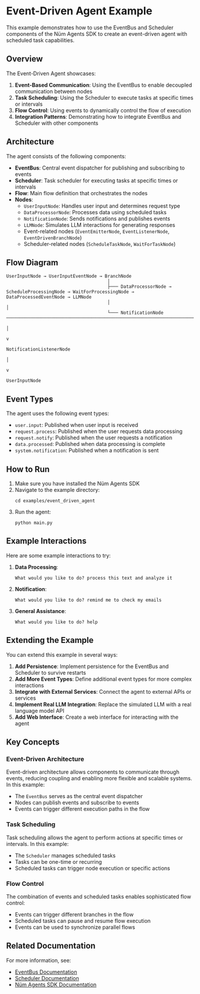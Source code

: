 # Event-Driven Agent Example

This example demonstrates how to use the EventBus and Scheduler components of the Nüm Agents SDK to create an event-driven agent with scheduled task capabilities.

## Overview

The Event-Driven Agent showcases:

1. **Event-Based Communication**: Using the EventBus to enable decoupled communication between nodes
2. **Task Scheduling**: Using the Scheduler to execute tasks at specific times or intervals
3. **Flow Control**: Using events to dynamically control the flow of execution
4. **Integration Patterns**: Demonstrating how to integrate EventBus and Scheduler with other components

## Architecture

The agent consists of the following components:

- **EventBus**: Central event dispatcher for publishing and subscribing to events
- **Scheduler**: Task scheduler for executing tasks at specific times or intervals
- **Flow**: Main flow definition that orchestrates the nodes
- **Nodes**:
  - `UserInputNode`: Handles user input and determines request type
  - `DataProcessorNode`: Processes data using scheduled tasks
  - `NotificationNode`: Sends notifications and publishes events
  - `LLMNode`: Simulates LLM interactions for generating responses
  - Event-related nodes (`EventEmitterNode`, `EventListenerNode`, `EventDrivenBranchNode`)
  - Scheduler-related nodes (`ScheduleTaskNode`, `WaitForTaskNode`)

## Flow Diagram

```
UserInputNode → UserInputEventNode → BranchNode
                                      │
                                      ├─── DataProcessorNode → ScheduleProcessingNode → WaitForProcessingNode → DataProcessedEventNode → LLMNode
                                      │                                                                                                    │
                                      └─── NotificationNode ──────────────────────────────────────────────────────────────────────────────┘
                                                                                                                                          │
                                                                                                                                          v
                                                                                                                          NotificationListenerNode
                                                                                                                                          │
                                                                                                                                          v
                                                                                                                                    UserInputNode
```

## Event Types

The agent uses the following event types:

- `user.input`: Published when user input is received
- `request.process`: Published when the user requests data processing
- `request.notify`: Published when the user requests a notification
- `data.processed`: Published when data processing is complete
- `system.notification`: Published when a notification is sent

## How to Run

1. Make sure you have installed the Nüm Agents SDK
2. Navigate to the example directory:
   ```
   cd examples/event_driven_agent
   ```
3. Run the agent:
   ```
   python main.py
   ```

## Example Interactions

Here are some example interactions to try:

1. **Data Processing**:
   ```
   What would you like to do? process this text and analyze it
   ```

2. **Notification**:
   ```
   What would you like to do? remind me to check my emails
   ```

3. **General Assistance**:
   ```
   What would you like to do? help
   ```

## Extending the Example

You can extend this example in several ways:

1. **Add Persistence**: Implement persistence for the EventBus and Scheduler to survive restarts
2. **Add More Event Types**: Define additional event types for more complex interactions
3. **Integrate with External Services**: Connect the agent to external APIs or services
4. **Implement Real LLM Integration**: Replace the simulated LLM with a real language model API
5. **Add Web Interface**: Create a web interface for interacting with the agent

## Key Concepts

### Event-Driven Architecture

Event-driven architecture allows components to communicate through events, reducing coupling and enabling more flexible and scalable systems. In this example:

- The `EventBus` serves as the central event dispatcher
- Nodes can publish events and subscribe to events
- Events can trigger different execution paths in the flow

### Task Scheduling

Task scheduling allows the agent to perform actions at specific times or intervals. In this example:

- The `Scheduler` manages scheduled tasks
- Tasks can be one-time or recurring
- Scheduled tasks can trigger node execution or specific actions

### Flow Control

The combination of events and scheduled tasks enables sophisticated flow control:

- Events can trigger different branches in the flow
- Scheduled tasks can pause and resume flow execution
- Events can be used to synchronize parallel flows

## Related Documentation

For more information, see:

- [EventBus Documentation](/docs/eventbus.md)
- [Scheduler Documentation](/docs/scheduler.md)
- [Nüm Agents SDK Documentation](/docs/README.md)
